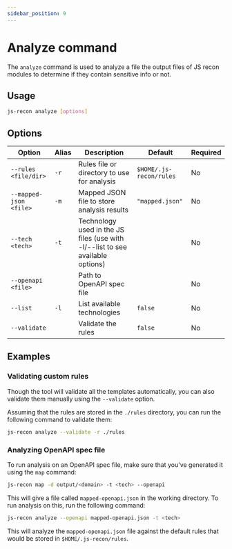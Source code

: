 ```yaml
---
sidebar_position: 9
---
```


# Analyze command

The `analyze` command is used to analyze a file the output files of JS recon modules to determine if they contain sensitive info or not.

## Usage

```bash
js-recon analyze [options]
```

## Options

| Option                 | Alias | Description                                                                   | Default                 | Required |
| ---------------------- | ----- | ----------------------------------------------------------------------------- | ----------------------- | -------- |
| `--rules <file/dir>`   | `-r`  | Rules file or directory to use for analysis                                   | `$HOME/.js-recon/rules` | No       |
| `--mapped-json <file>` | `-m`  | Mapped JSON file to store analysis results                                    | `"mapped.json"`         | No       |
| `--tech <tech>`        | `-t`  | Technology used in the JS files (use with -l/--list to see available options) |                         | No       |
| `--openapi <file>`     |       | Path to OpenAPI spec file                                                     |                         | No       |
| `--list`               | `-l`  | List available technologies                                                   | `false`                 | No       |
| `--validate`           |       | Validate the rules                                                            | `false`                 | No       |

## Examples

### Validating custom rules

Though the tool will validate all the templates automatically, you can also validate them manually using the `--validate` option.

Assuming that the rules are stored in the `./rules` directory, you can run the following command to validate them:

```bash
js-recon analyze --validate -r ./rules
```

### Analyzing OpenAPI spec file

To run analysis on an OpenAPI spec file, make sure that you've generated it using the `map` command:

```bash
js-recon map -d output/<domain> -t <tech> --openapi
```

This will give a file called `mapped-openapi.json` in the working directory. To run analysis on this, run the following command:

```bash
js-recon analyze --openapi mapped-openapi.json -t <tech>
```

This will analyze the `mapped-openapi.json` file against the default rules that would be stored in `$HOME/.js-recon/rules`.
